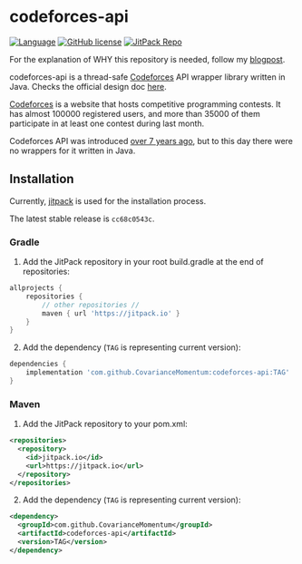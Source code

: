 # codeforces-api
[![Language](https://img.shields.io/badge/language-java-green.svg)](https://github.com/CovarianceMomentum/codeforces-api)
[![GitHub license](https://img.shields.io/github/license/CovarianceMomentum/codeforces-api.svg)](https://github.com/CovarianceMomentum/codeforces-api/blob/master/LICENSE)
[![JitPack Repo](https://jitpack.io/v/CovarianceMomentum/codeforces-api.svg)](https://jitpack.io/#CovarianceMomentum/codeforces-api)

For the explanation of WHY this repository is needed, follow my [blogpost](https://codeforces.com/blog/CovarianceMomentum).

codeforces-api is a thread-safe [Codeforces](https://codeforces.com/) API wrapper library written in Java.
Checks the official design doc [here](https://codeforces.com/apiHelp).

[Codeforces](https://codeforces.com/) is a website that hosts competitive programming contests. 
It has almost 100000 registered users, and more than 35000 of them participate in at least one contest during last month.

Codeforces API was introduced [over 7 years ago](https://codeforces.com/blog/entry/12520), 
but to this day there were no wrappers for it written in Java.

## Installation

Currently, [jitpack](https://jitpack.io/) is used for the installation process.

The latest stable release is `cc68c0543c`.

### Gradle
1. Add the JitPack repository in your root build.gradle at the end of repositories:
```groovy
allprojects {
    repositories {
        // other repositories //
        maven { url 'https://jitpack.io' }
    }
}
```

2. Add the dependency (`TAG` is representing current version):
```groovy
dependencies {
    implementation 'com.github.CovarianceMomentum:codeforces-api:TAG'
}
```
### Maven
1. Add the JitPack repository to your pom.xml:
```xml
<repositories>
  <repository>
    <id>jitpack.io</id>
    <url>https://jitpack.io</url>
  </repository>
</repositories>
```
2. Add the dependency (`TAG` is representing current version):
```xml
<dependency>
  <groupId>com.github.CovarianceMomentum</groupId>
  <artifactId>codeforces-api</artifactId>
  <version>TAG</version>
</dependency>
```

